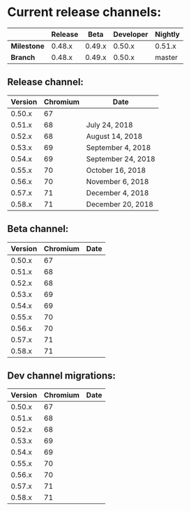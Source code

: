 # Current release channels:

|          | Release |  Beta  | Developer | Nightly|
| ---------| ------- | ------ | --------- | ------ |
| **Milestone** | 0.48.x| 0.49.x | 0.50.x | 0.51.x |
| **Branch** | 0.48.x | 0.49.x | 0.50.x | master |




## Release channel:

| Version | Chromium | Date               |
| ------- | ---------|--------------------|
| 0.50.x  |    67    |                    |
| 0.51.x  |    68    | July 24, 2018      |
| 0.52.x  |    68    | August 14, 2018    |
| 0.53.x  |    69    | September 4, 2018  |
| 0.54.x  |    69    | September 24, 2018 |
| 0.55.x  |    70    | October 16, 2018   |
| 0.56.x  |    70    | November 6, 2018   |
| 0.57.x  |    71    | December 4, 2018   |
| 0.58.x  |    71    | December 20, 2018  |


## Beta channel:

| Version | Chromium | Date               |
| ------- | ---------|--------------------|
| 0.50.x  |    67    | |
| 0.51.x  |    68    | |
| 0.52.x  |    68    | |
| 0.53.x  |    69    | |
| 0.54.x  |    69    | |
| 0.55.x  |    70    | |
| 0.56.x  |    70    | |
| 0.57.x  |    71    | |
| 0.58.x  |    71    | |
 

## Dev channel migrations:
| Version | Chromium | Date               |
| ------- | ---------|--------------------|
| 0.50.x  |    67    |  |
| 0.51.x  |    68    |  |
| 0.52.x  |    68    |  |
| 0.53.x  |    69    |  |
| 0.54.x  |    69    |  |
| 0.55.x  |    70    |  |
| 0.56.x  |    70    |  |
| 0.57.x  |    71    |  |
| 0.58.x  |    71    |  |
 

